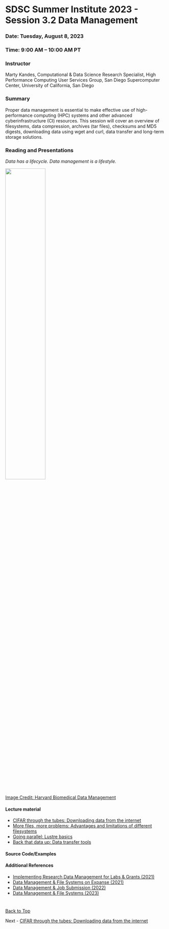 # SDSC Summer Institute 2023 - Session 3.2 Data Management

### Date: Tuesday, August 8, 2023

### Time: 9:00 AM – 10:00 AM PT

### Instructor

Marty Kandes,
Computational & Data Science Research Specialist,
High Performance Computing User Services Group,
San Diego Supercomputer Center,
University of California, San Diego

### Summary

Proper data management is essential to make effective use of high-performance computing (HPC) systems and other advanced cyberinfrastructure (CI) resources. This session will cover an overview of filesystems, data compression, archives (tar files), checksums and MD5 digests, downloading data using wget and curl, data transfer and long-term storage solutions.

### Reading and Presentations

*Data has a lifecycle. Data management is a lifestyle.*

<img src='https://datamanagement.hms.harvard.edu/sites/g/files/mcu941/files/assets/Images/Lifecycle-wheel-2tier.png' width='50%' height='50%'/>

[Image Credit: Harvard Biomedical Data Management](https://datamanagement.hms.harvard.edu)

#### Lecture material
  
  - [CIFAR through the tubes: Downloading data from the internet](tutorials/DOWNLOADING.md)
  - [More files, more problems: Advantages and limitations of different filesystems](tutorials/FILESYSTEMS.md)
  - [Going parallel: Lustre basics](tutorials/LUSTRE.md)
  - [Back that data up: Data transfer tools](tutorials/TRANSFER.md)
    
#### Source Code/Examples
  
#### Additional References
  - [Implementing Research Data Management for Labs & Grants (2021)](https://www.sdsc.edu/event_items/202104_ImplementingResearchData.html)
  - [Data Management & File Systems on Expanse (2021)](https://www.sdsc.edu/event_items/202110_ExpanseWebinar-M.Shantharam.html)
  - [Data Management & Job Submission (2022)](https://education.sdsc.edu/training/interactive/hpc_user_training_2022/week3/)
  - [Data Management & File Systems (2023)](https://www.sdsc.edu/event_items/202303-SDSCWebinar-Data-Management-File-Systems.html)
 
#

[Back to Top](#top)

Next - [CIFAR through the tubes: Downloading data from the internet](tutorials/DOWNLOADING.md)

